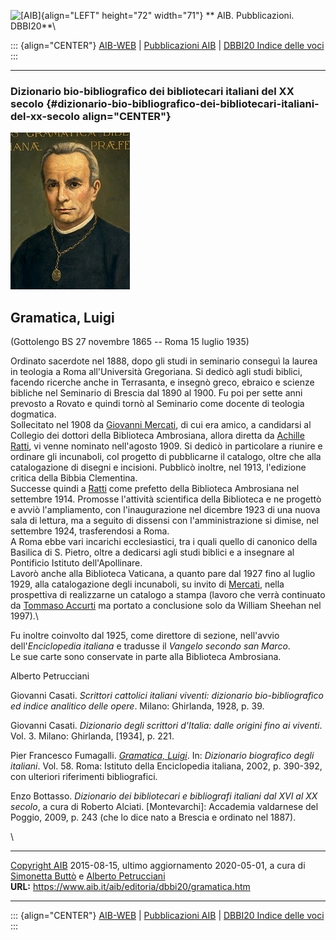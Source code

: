 ![\[AIB\]](/aib/wi/aibv72.gif){align="LEFT" height="72" width="71"}
** AIB. Pubblicazioni. DBBI20**\

::: {align="CENTER"}
[AIB-WEB](/) \| [Pubblicazioni AIB](/pubblicazioni/) \| [DBBI20 Indice
delle voci](dbbi20.htm)
:::

------------------------------------------------------------------------

### Dizionario bio-bibliografico dei bibliotecari italiani del XX secolo {#dizionario-bio-bibliografico-dei-bibliotecari-italiani-del-xx-secolo align="CENTER"}

![\[Ritratto\]](gramatica.jpg)

## Gramatica, Luigi

(Gottolengo BS 27 novembre 1865 -- Roma 15 luglio 1935)

Ordinato sacerdote nel 1888, dopo gli studi in seminario conseguì la
laurea in teologia a Roma all\'Università Gregoriana. Si dedicò agli
studi biblici, facendo ricerche anche in Terrasanta, e insegnò greco,
ebraico e scienze bibliche nel Seminario di Brescia dal 1890 al 1900. Fu
poi per sette anni prevosto a Rovato e quindi tornò al Seminario come
docente di teologia dogmatica.\
Sollecitato nel 1908 da [Giovanni Mercati](mercati.htm), di cui era
amico, a candidarsi al Collegio dei dottori della Biblioteca Ambrosiana,
allora diretta da [Achille Ratti](ratti.htm), vi venne nominato
nell\'agosto 1909. Si dedicò in particolare a riunire e ordinare gli
incunaboli, col progetto di pubblicarne il catalogo, oltre che alla
catalogazione di disegni e incisioni. Pubblicò inoltre, nel 1913,
l\'edizione critica della Bibbia Clementina.\
Successe quindi a [Ratti](ratti.htm) come prefetto della Biblioteca
Ambrosiana nel settembre 1914. Promosse l\'attività scientifica della
Biblioteca e ne progettò e avviò l\'ampliamento, con l\'inaugurazione
nel dicembre 1923 di una nuova sala di lettura, ma a seguito di dissensi
con l\'amministrazione si dimise, nel settembre 1924, trasferendosi a
Roma.\
A Roma ebbe vari incarichi ecclesiastici, tra i quali quello di canonico
della Basilica di S. Pietro, oltre a dedicarsi agli studi biblici e a
insegnare al Pontificio Istituto dell\'Apollinare.\
Lavorò anche alla Biblioteca Vaticana, a quanto pare dal 1927 fino al
luglio 1929, alla catalogazione degli incunaboli, su invito di
[Mercati](mercati.htm), nella prospettiva di realizzarne un catalogo a
stampa (lavoro che verrà continuato da [Tommaso Accurti](accurti.htm) ma
portato a conclusione solo da William Sheehan nel 1997).\

Fu inoltre coinvolto dal 1925, come direttore di sezione, nell\'avvio
dell\'*Enciclopedia italiana* e tradusse il *Vangelo secondo san
Marco*.\
Le sue carte sono conservate in parte alla Biblioteca Ambrosiana.

Alberto Petrucciani

Giovanni Casati. *Scrittori cattolici italiani viventi: dizionario
bio-bibliografico ed indice analitico delle opere*. Milano: Ghirlanda,
1928, p. 39.

Giovanni Casati. *Dizionario degli scrittori d\'Italia: dalle origini
fino ai viventi*. Vol. 3. Milano: Ghirlanda, \[1934\], p. 221.

Pier Francesco Fumagalli. [*Gramatica,
Luigi*](http://www.treccani.it/enciclopedia/luigi-gramatica_(Dizionario_Biografico)/).
In: *Dizionario biografico degli italiani*. Vol. 58. Roma: Istituto
della Enciclopedia italiana, 2002, p. 390-392, con ulteriori riferimenti
bibliografici.

Enzo Bottasso. *Dizionario dei bibliotecari e bibliografi italiani dal
XVI al XX secolo*, a cura di Roberto Alciati. \[Montevarchi\]: Accademia
valdarnese del Poggio, 2009, p. 243 (che lo dice nato a Brescia e
ordinato nel 1887).

\

------------------------------------------------------------------------

[Copyright AIB](/su-questo-sito/dichiarazione-di-copyright-aib-web/)
2015-08-15, ultimo aggiornamento 2020-05-01, a cura di [Simonetta
Buttò](/aib/redazione3.htm) e [Alberto
Petrucciani](/su-questo-sito/redazione-aib-web/)\
**URL:** https://www.aib.it/aib/editoria/dbbi20/gramatica.htm

------------------------------------------------------------------------

::: {align="CENTER"}
[AIB-WEB](/) \| [Pubblicazioni AIB](/pubblicazioni/) \| [DBBI20 Indice
delle voci](dbbi20.htm)
:::
